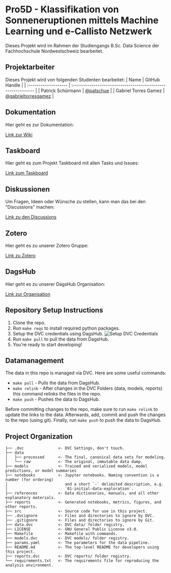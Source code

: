 # Pro5D - Klassifikation von Sonneneruptionen mittels Machine Learning und e-Callisto Netzwerk
Dieses Projekt wird im Rahmen der Studiengangs B.Sc. Data Science der Fachhochschule Nordwestschweiz bearbeitet.

## Projektarbeiter
Dieses Projekt wird von folgenden Studenten bearbeitet:
| Name                 | GitHub Handle                                                |
| :------------------- | :----------------------------------------------------------- |
| Patrick Schürmann    | [@patschue](https://github.com/patschue)                     |
| Gabriel Torres Gamez | [@gabrieltorresgamez](https://github.com/gabrieltorresgamez) |

## Dokumentation
Hier geht es zur Dokumentation:

[Link zur Wiki](https://github.com/i4Ds/FlareSense/wiki)

## Taskboard
Hier geht es zum Projekt Taskboard mit allen Tasks und Issues:

[Link zum Taskboard](https://github.com/orgs/i4Ds/projects/11)

## Diskussionen
Um Fragen, Ideen oder Wünsche zu stellen, kann man das bei den "Discussions" machen:

[Link zu den Discussions](https://github.com/i4Ds/FlareSense/discussions)

## Zotero
Hier geht es zu unserer Zotero Gruppe:

[Link zu Zotero](https://www.zotero.org/groups/5202251/pro5d_23hs_i4ds22/library)

## DagsHub
Hier geht es zu unserer DagsHub Organisation: 

[Link zur Organisation](https://dagshub.com/org/FlareSense/home)

## Repository Setup Instructions
1. Clone the repo.
2. Run `make reqs` to install required python packages.
3. Setup the DVC credentials using DagsHub.
![Setup DVC Credentials](https://i.imgur.com/BgCl22U.png)
4. Run `make pull` to pull the data from DagsHub.
5. You're ready to start developing!

## Datamanagement
The data in this repo is managed via DVC. Here are some useful commands:
- `make pull` - Pulls the data from DagsHub.
- `make relink` - After changes in the DVC Folders (data, models, reports) this command relinks the files in the repo.
- `make push` - Pushes the data to DagsHub.

Before committing changes to the repo, make sure to run `make relink` to update the links to the data.
Afterwards, add, commit and push the changes to the repo (using git).
Finally, run `make push` to push the data to DagsHub.

## Project Organization

    ├── .dvc               <- DVC Settings, don't touch.
    ├── data
    │   ├── processed      <- The final, canonical data sets for modeling.
    │   └── raw            <- The original, immutable data dump.
    ├── models             <- Trained and serialized models, model predictions, or model summaries
    ├── notebooks          <- Jupyter notebooks. Naming convention is a number (for ordering)
    │                         and a short `-` delimited description, e.g.
    │                         `01-initial-data-exploration`.
    ├── references         <- Data dictionaries, manuals, and all other explanatory materials.
    ├── reports            <- Generated notebooks, metrics, figures, and other reports.
    ├── src                <- Source code for use in this project.
    ├── .dvcignore         <- Files and directories to ignore by DVC.
    ├── .gitignore         <- Files and directories to ignore by Git.
    ├── data.dvc           <- DVC data/ folder registry.
    ├── LICENSE            <- GNU General Public License v3.0.
    ├── Makefile           <- Makefile with commands.
    ├── models.dvc         <- DVC models/ folder registry.
    ├── params.yaml        <- The parameters for the data pipeline.
    ├── README.md          <- The top-level README for developers using this project.
    ├── reports.dvc        <- DVC reports/ folder registry.
    └── requirements.txt   <- The requirements file for reproducing the analysis environment.
